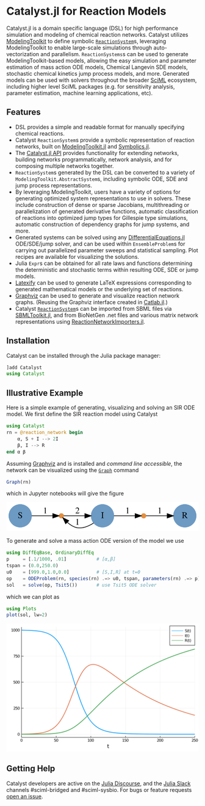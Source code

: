 # Catalyst.jl for Reaction Models

Catalyst.jl is a domain specific language (DSL) for high performance simulation
and modeling of chemical reaction networks. Catalyst utilizes
[ModelingToolkit](https://github.com/SciML/ModelingToolkit.jl) to define
symbolic [`ReactionSystem`](@ref)s, leveraging ModelingToolkit to enable
large-scale simulations through auto-vectorization and parallelism.
`ReactionSystems`s can be used to generate ModelingToolkit-based models,
allowing the easy simulation and parameter estimation of mass action ODE models,
Chemical Langevin SDE models, stochastic chemical kinetics jump process models,
and more. Generated models can be used with solvers throughout the broader
[SciML](https://sciml.ai) ecosystem, including higher level SciML packages (e.g.
for sensitivity analysis, parameter estimation, machine learning applications,
etc).

## Features
- DSL provides a simple and readable format for manually specifying chemical
  reactions.
- Catalyst `ReactionSystem`s provide a symbolic representation of reaction networks,
  built on [ModelingToolkit.jl](https://github.com/SciML/ModelingToolkit.jl) and 
  [Symbolics.jl](https://github.com/JuliaSymbolics/Symbolics.jl).
- The [Catalyst.jl API](@ref) provides functionality for extending networks,
  building networks programmatically, network analysis, and for composing multiple 
  networks together.
- `ReactionSystem`s generated by the DSL can be converted to a variety of
  `ModelingToolkit.AbstractSystem`s, including symbolic ODE, SDE and jump process
  representations.
- By leveraging ModelingToolkit, users have a variety of options for generating
  optimized system representations to use in solvers. These include construction
  of dense or sparse Jacobians, multithreading or parallelization of generated
  derivative functions, automatic classification of reactions into optimized
  jump types for Gillespie type simulations, automatic construction of
  dependency graphs for jump systems, and more.
- Generated systems can be solved using any
  [DifferentialEquations.jl](https://github.com/SciML/DifferentialEquations.jl)
  ODE/SDE/jump solver, and can be used within `EnsembleProblem`s for carrying
  out parallelized parameter sweeps and statistical sampling. Plot recipes
  are available for visualizing the solutions.
- Julia `Expr`s can be obtained for all rate laws and functions determining the
  deterministic and stochastic terms within resulting ODE, SDE or jump models.
- [Latexify](https://github.com/korsbo/Latexify.jl) can be used to generate
  LaTeX expressions corresponding to generated mathematical models or the
  underlying set of reactions.
- [Graphviz](https://graphviz.org/) can be used to generate and visualize
  reaction network graphs. (Reusing the Graphviz interface created in
  [Catlab.jl](https://github.com/AlgebraicJulia/Catlab.jl/).)
- Catalyst [`ReactionSystem`](@ref)s can be imported from SBML files via 
  [SBMLToolkit.jl](https://github.com/SciML/SBMLToolkit.jl), and from BioNetGen .net 
  files and various matrix network representations using 
  [ReactionNetworkImporters.jl](https://github.com/SciML/ReactionNetworkImporters.jl).

## Installation
Catalyst can be installed through the Julia package manager:

```julia
]add Catalyst
using Catalyst
```

## Illustrative Example
Here is a simple example of generating, visualizing and solving an SIR ODE
model. We first define the SIR reaction model using Catalyst
```julia
using Catalyst
rn = @reaction_network begin
    α, S + I --> 2I
    β, I --> R
end α β
```
Assuming [Graphviz](https://graphviz.org/) and is installed and *command line
accessible*, the network can be visualized using the [`Graph`](@ref) command
```julia
Graph(rn)
```
which in Jupyter notebooks will give the figure

![SIR Network Graph](assets/SIR_rn.svg)

To generate and solve a mass action ODE version of the model we use
```julia
using DiffEqBase, OrdinaryDiffEq
p     = [.1/1000, .01]           # [α,β]
tspan = (0.0,250.0)
u0    = [999.0,1.0,0.0]          # [S,I,R] at t=0
op    = ODEProblem(rn, species(rn) .=> u0, tspan, parameters(rn) .=> p)
sol   = solve(op, Tsit5())       # use Tsit5 ODE solver
```
which we can plot as
```julia
using Plots
plot(sol, lw=2)
```

![SIR Solution](assets/SIR.svg)

## Getting Help
Catalyst developers are active on the [Julia
Discourse](https://discourse.julialang.org/), and the [Julia
Slack](https://julialang.slack.com) channels \#sciml-bridged and \#sciml-sysbio.
For bugs or feature requests [open an
issue](https://github.com/SciML/Catalyst.jl/issues).

